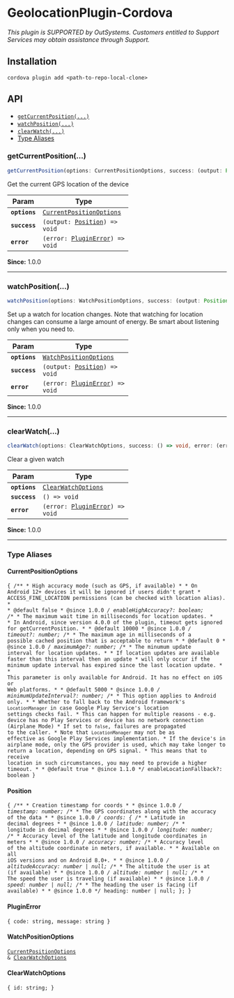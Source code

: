 # GeolocationPlugin-Cordova

*This plugin is SUPPORTED by OutSystems. Customers entitled to Support Services may obtain assistance through Support.*

## Installation

```console
cordova plugin add <path-to-repo-local-clone>
```

## API

<docgen-index>

* [`getCurrentPosition(...)`](#getcurrentposition)
* [`watchPosition(...)`](#watchposition)
* [`clearWatch(...)`](#clearwatch)
* [Type Aliases](#type-aliases)

</docgen-index>

<docgen-api>
<!--Update the source file JSDoc comments and rerun docgen to update the docs below-->

### getCurrentPosition(...)

```typescript
getCurrentPosition(options: CurrentPositionOptions, success: (output: Position) => void, error: (error: PluginError) => void) => void
```

Get the current GPS location of the device

| Param         | Type                                                                      |
| ------------- | ------------------------------------------------------------------------- |
| **`options`** | <code><a href="#currentpositionoptions">CurrentPositionOptions</a></code> |
| **`success`** | <code>(output: <a href="#position">Position</a>) =&gt; void</code>        |
| **`error`**   | <code>(error: <a href="#pluginerror">PluginError</a>) =&gt; void</code>   |

**Since:** 1.0.0

--------------------


### watchPosition(...)

```typescript
watchPosition(options: WatchPositionOptions, success: (output: Position) => void, error: (error: PluginError) => void) => void
```

Set up a watch for location changes. Note that watching for location changes
can consume a large amount of energy. Be smart about listening only when you need to.

| Param         | Type                                                                    |
| ------------- | ----------------------------------------------------------------------- |
| **`options`** | <code><a href="#watchpositionoptions">WatchPositionOptions</a></code>   |
| **`success`** | <code>(output: <a href="#position">Position</a>) =&gt; void</code>      |
| **`error`**   | <code>(error: <a href="#pluginerror">PluginError</a>) =&gt; void</code> |

**Since:** 1.0.0

--------------------


### clearWatch(...)

```typescript
clearWatch(options: ClearWatchOptions, success: () => void, error: (error: PluginError) => void) => void
```

Clear a given watch

| Param         | Type                                                                    |
| ------------- | ----------------------------------------------------------------------- |
| **`options`** | <code><a href="#clearwatchoptions">ClearWatchOptions</a></code>         |
| **`success`** | <code>() =&gt; void</code>                                              |
| **`error`**   | <code>(error: <a href="#pluginerror">PluginError</a>) =&gt; void</code> |

**Since:** 1.0.0

--------------------


### Type Aliases


#### CurrentPositionOptions

<code>{ /** * High accuracy mode (such as GPS, if available) * * On Android 12+ devices it will be ignored if users didn't grant * ACCESS_FINE_LOCATION permissions (can be checked with location alias). * * @default false * @since 1.0.0 */ enableHighAccuracy?: boolean; /** * The maximum wait time in milliseconds for location updates. * * In Android, since version 4.0.0 of the plugin, timeout gets ignored for getCurrentPosition. * * @default 10000 * @since 1.0.0 */ timeout?: number; /** * The maximum age in milliseconds of a possible cached position that is acceptable to return * * @default 0 * @since 1.0.0 */ maximumAge?: number; /** * The minumum update interval for location updates. * * If location updates are available faster than this interval then an update * will only occur if the minimum update interval has expired since the last location update. * * This parameter is only available for Android. It has no effect on iOS or Web platforms. * * @default 5000 * @since 1.0.0 */ minimumUpdateInterval?: number; /** * This option applies to Android only. * * Whether to fall back to the Android framework's `LocationManager` in case Google Play Service's location settings checks fail. * This can happen for multiple reasons - e.g. device has no Play Services or device has no network connection (Airplane Mode) * If set to `false`, failures are propagated to the caller. * Note that `LocationManager` may not be as effective as Google Play Services implementation. * If the device's in airplane mode, only the GPS provider is used, which may take longer to return a location, depending on GPS signal. * This means that to receive location in such circumstances, you may need to provide a higher timeout. * * @default true * @since 1.1.0 */ enableLocationFallback?: boolean }</code>


#### Position

<code>{ /** * Creation timestamp for coords * * @since 1.0.0 */ timestamp: number; /** * The GPS coordinates along with the accuracy of the data * * @since 1.0.0 */ coords: { /** * Latitude in decimal degrees * * @since 1.0.0 */ latitude: number; /** * longitude in decimal degrees * * @since 1.0.0 */ longitude: number; /** * Accuracy level of the latitude and longitude coordinates in meters * * @since 1.0.0 */ accuracy: number; /** * Accuracy level of the altitude coordinate in meters, if available. * * Available on all iOS versions and on Android 8.0+. * * @since 1.0.0 */ altitudeAccuracy: number | null; /** * The altitude the user is at (if available) * * @since 1.0.0 */ altitude: number | null; /** * The speed the user is traveling (if available) * * @since 1.0.0 */ speed: number | null; /** * The heading the user is facing (if available) * * @since 1.0.0 */ heading: number | null; }; }</code>


#### PluginError

<code>{ code: string, message: string }</code>


#### WatchPositionOptions

<code><a href="#currentpositionoptions">CurrentPositionOptions</a> & <a href="#clearwatchoptions">ClearWatchOptions</a></code>


#### ClearWatchOptions

<code>{ id: string; }</code>

</docgen-api>